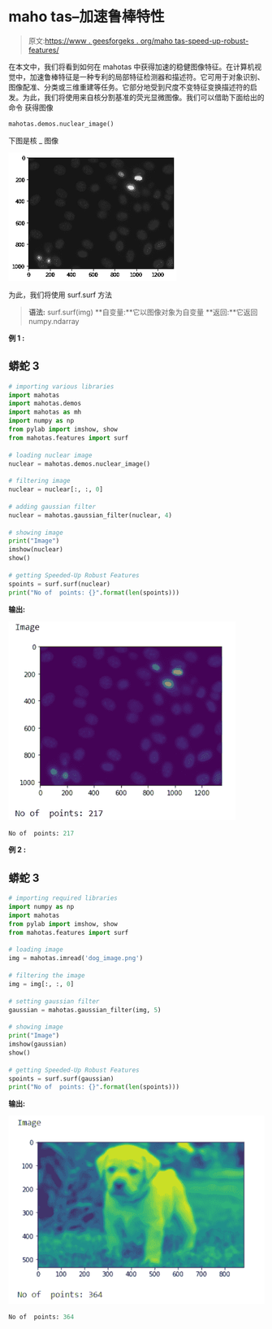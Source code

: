 # maho tas–加速鲁棒特性

> 原文:[https://www . geesforgeks . org/maho tas-speed-up-robust-features/](https://www.geeksforgeeks.org/mahotas-speeded-up-robust-features/)

在本文中，我们将看到如何在 mahotas 中获得加速的稳健图像特征。在计算机视觉中，加速鲁棒特征是一种专利的局部特征检测器和描述符。它可用于对象识别、图像配准、分类或三维重建等任务。它部分地受到尺度不变特征变换描述符的启发。为此，我们将使用来自核分割基准的荧光显微图像。我们可以借助下面给出的命令
获得图像

```py
mahotas.demos.nuclear_image()
```

下图是核 _ 图像

![](img/2d9f2099be91821b3aa41b61a692af29.png)

为此，我们将使用 surf.surf 方法

> **语法:** surf.surf(img)
> **自变量:**它以图像对象为自变量
> **返回:**它返回 numpy.ndarray

**例 1 :**

## 蟒蛇 3

```py
# importing various libraries
import mahotas
import mahotas.demos
import mahotas as mh
import numpy as np
from pylab import imshow, show
from mahotas.features import surf

# loading nuclear image
nuclear = mahotas.demos.nuclear_image()

# filtering image
nuclear = nuclear[:, :, 0]

# adding gaussian filter
nuclear = mahotas.gaussian_filter(nuclear, 4)

# showing image
print("Image")
imshow(nuclear)
show()

# getting Speeded-Up Robust Features
spoints = surf.surf(nuclear)
print("No of  points: {}".format(len(spoints)))
```

**输出:**

![](img/598c4a65961462244a1fa7ca90ec2a9b.png)

```py
No of  points: 217
```

**例 2 :**

## 蟒蛇 3

```py
# importing required libraries
import numpy as np
import mahotas
from pylab import imshow, show
from mahotas.features import surf

# loading image
img = mahotas.imread('dog_image.png')

# filtering the image
img = img[:, :, 0]

# setting gaussian filter
gaussian = mahotas.gaussian_filter(img, 5)

# showing image
print("Image")
imshow(gaussian)
show()

# getting Speeded-Up Robust Features
spoints = surf.surf(gaussian)
print("No of  points: {}".format(len(spoints)))
```

**输出:**

![](img/470b82393697c679336d8ffcdabf2b59.png)

```py
No of  points: 364
```